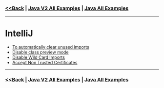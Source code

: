 ### [<<Back](../README.md) | [Java V2 All Examples](https://github.com/avinashbabudonthu/java/blob/master/java-v2/README.md) | [Java All Examples](https://github.com/avinashbabudonthu/java/blob/master/README.md)
------
# IntelliJ
* [To automatically clear unused imports](files/clear-unused-imports.md)
* [Disable class preview mode](files/disable-preview-mode.md)
* [Disable Wild Card Imports](files/disable-wild-card-imports.md)
* [Accept Non Trusted Certificates](files/accept-non-trusted-certificates.md)
------
### [<<Back](../README.md) | [Java V2 All Examples](https://github.com/avinashbabudonthu/java/blob/master/java-v2/README.md) | [Java All Examples](https://github.com/avinashbabudonthu/java/blob/master/README.md)